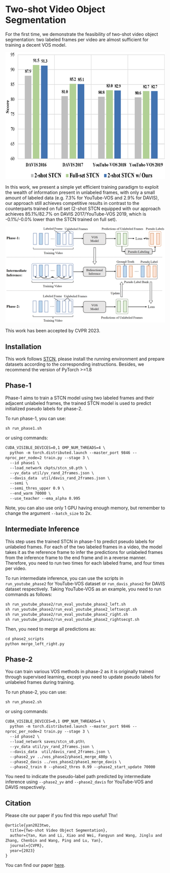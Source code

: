 # Two-shot Video Object Segmentation
For the first time, we demonstrate the feasibility of two-shot video object segmentation: two labeled frames per video are almost sufficient for training a decent VOS model. 

<div align='center'><img src='./data_show/teaser.png' alt="teaser" height="400px" width='700px'></div>

In this work, we present a simple yet efficient training paradigm to exploit the wealth of information present in unlabeled frames, with only a small amount of labeled data (e.g. 7.3% for YouTube-VOS and 2.9% for DAVIS), our approach still achieves competitive results in contrast to the counterparts trained on full set (2-shot STCN equipped with our approach achieves 85.1%/82.7% on DAVIS 2017/YouTube-VOS 2019, which is -0.1%/-0.0% lower than the STCN trained on full set). 

![overview](./data_show/overview.png)

This work has been accepted by CVPR 2023.

## Installation

This work follows [STCN](https://github.com/hkchengrex/STCN), please install the running environment and prepare datasets according to the corresponding instructions. Besides, we recommend the version of PyTorch >=1.8

## Phase-1

Phase-1 aims to train a STCN model using two labeled frames and their adjacent unlabeled frames, the trained STCN model is used to predict initialized pseudo labels for phase-2.

To run phase-1, you can use:
```
sh run_phase1.sh
```

or using commands:

```
CUDA_VISIBLE_DEVICES=0,1 OMP_NUM_THREADS=4 \
  python -m torch.distributed.launch --master_port 9846 --nproc_per_node=2 train.py --stage 3 \
  --id phase1 \
  --load_network ckpts/stcn_s0.pth \
  --yv_data util/yv_rand_2frames.json \
  --davis_data  util/davis_rand_2frames.json \
  --semi \
  --semi_thres_upper 0.9 \
  --end_warm 70000 \
  --use_teacher --ema_alpha 0.995
```

Note,  you can also use only 1 GPU having enough memory, but remember to change the argument `--batch_size` to 2x. 

## Intermediate Inference

This step uses the trained STCN in phase-1 to predict pseudo labels for unlabeled frames. For each of the two labeled frames in a video, the model takes it as the reference frame to infer the predictions for unlabeled frames from the inference frame to the end frame and in a reverse manner. Therefore, you need to run two times for each labeled frame, and four times per video.

To run intermediate inference, you can use the scripts in `run_youtube_phase2` for YouTube-VOS dataset or `run_davis_phase2` for DAVIS dataset respectively. Taking YouTube-VOS as an example, you need to run commands as follows:

```
sh run_youtube_phase2/run_eval_youtube_phase2_left.sh
sh run_youtube_phase2/run_eval_youtube_phase2_leftsecgt.sh
sh run_youtube_phase2/run_eval_youtube_phase2_right.sh
sh run_youtube_phase2/run_eval_youtube_phase2_rightsecgt.sh
```

Then, you need to merge all predictions as:

```
cd phase2_scripts
python merge_left_right.py
```

## Phase-2

You can train various VOS methods in phase-2 as it is originally trained through supervised learning, except you need to update pseudo labels for unlabeled frames during training. 

To run phase-2, you can use:

```
sh run_phase2.sh
```

or using commands:

```
CUDA_VISIBLE_DEVICES=0,1 OMP_NUM_THREADS=4 \
  python -m torch.distributed.launch --master_port 9846 --nproc_per_node=2 train.py --stage 3 \
  --id phase2 \
  --load_network saves/stcn_s0.pth\
  --yv_data util/yv_rand_2frames.json \
  --davis_data  util/davis_rand_2frames.json \
  --phase2_yv ../vos_phase2/phase1_merge_480p \
  --phase2_davis ../vos_phase2/phase1_merge_davis \
  --phase2_train 0 --phase2_thres 0.99 --phase2_start_update 70000
```

You need to indicate the pseudo-label path predicted by intermediate inference using `--phase2_yv` and `--phase2_davis` for YouTube-VOS and DAVIS respectively.

## Citation

Please cite our paper if you find this repo useful! Thx! 

```
@article{yan2023two,
  title={Two-shot Video Object Segmentation},
  author={Yan, Kun and Li, Xiao and Wei, Fangyun and Wang, Jinglu and Zhang, Chenbin and Wang, Ping and Lu, Yan},
  journal={CVPR},
  year={2023}
}
```



You can find our paper [here](https://arxiv.org/abs/2303.12078).











